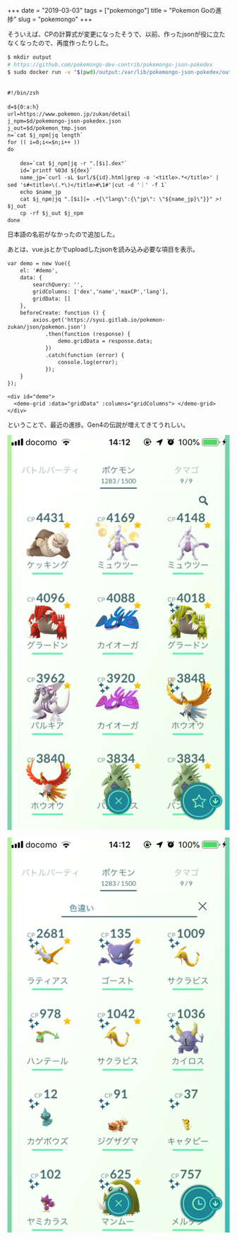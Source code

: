 +++
date = "2019-03-03"
tags = ["pokemongo"]
title = "Pokemon Goの進捗"
slug = "pokemongo"
+++


そういえば、CPの計算式が変更になったそうで、以前、作ったjsonが役に立たなくなったので、再度作ったりした。

```bash
$ mkdir output
# https://github.com/pokemongo-dev-contrib/pokemongo-json-pokedex
$ sudo docker run -v "$(pwd)/output:/var/lib/pokemongo-json-pokedex/output" brunnerlivio/pokemongo-json-pokedex:latest
```

```

#!/bin/zsh

d=${0:a:h}
url=https://www.pokemon.jp/zukan/detail
j_npm=$d/pokemongo-json-pokedex.json
j_out=$d/pokemon_tmp.json
n=`cat $j_npm|jq length`
for (( i=0;i<=$n;i++ ))
do

	dex=`cat $j_npm|jq -r ".[$i].dex"`
	id=`printf %03d ${dex}`
	name_jp=`curl -sL $url/${id}.html|grep -o '<title>.*</title>' | sed 's#<title>\(.*\)</title>#\1#'|cut -d '｜' -f 1`
	echo $name_jp
	cat $j_npm|jq ".[$i]|= .+{\"lang\":{\"jp\": \"${name_jp}\"}}" >! $j_out
	cp -rf $j_out $j_npm
done
```

日本語の名前がなかったので追加した。

あとは、vue.jsとかでuploadしたjsonを読み込み必要な項目を表示。

```
var demo = new Vue({
	el: '#demo',
	data: {
		searchQuery: '',
		gridColumns: ['dex','name','maxCP','lang'],
		gridData: []
	},
	beforeCreate: function () {
		axios.get('https://syui.gitlab.io/pokemon-zukan/json/pokemon.json')
			.then(function (response) {
				demo.gridData = response.data;
			})
			.catch(function (error) {
				console.log(error);
			});
	}
});
```

```
<div id="demo">
  <demo-grid :data="gridData" :columns="gridColumns"> </demo-grid>
</div>
```

ということで、最近の進捗。Gen4の伝説が増えてきてうれしい。

![](https://raw.githubusercontent.com/mba-hack/images/master/pokemongo_2019_03_03_s01.png)

![](https://raw.githubusercontent.com/mba-hack/images/master/pokemongo_2019_03_03_s02.png)

